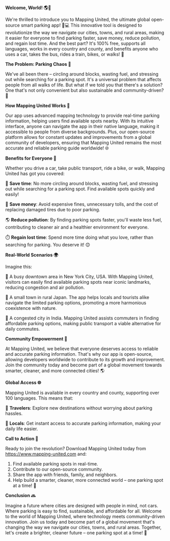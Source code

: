 **Welcome, World! 🌎👋**

We're thrilled to introduce you to Mapping United, the ultimate global open-source smart parking app! 🚗💻 This innovative tool is designed to revolutionize the way we navigate our cities, towns, and rural areas, making it easier for everyone to find parking faster, save money, reduce pollution, and regain lost time. And the best part? It's 100% free, supports all languages, works in every country and county, and benefits anyone who uses a car, takes the bus, rides a train, bikes, or walks! 🌟

**The Problem: Parking Chaos 🚫**

We've all been there – circling around blocks, wasting fuel, and stressing out while searching for a parking spot. It's a universal problem that affects people from all walks of life. But what if we told you that there's a solution? One that's not only convenient but also sustainable and community-driven? 🌱

**How Mapping United Works 🤝**

Our app uses advanced mapping technology to provide real-time parking information, helping users find available spots nearby. With its intuitive interface, anyone can navigate the app in their native language, making it accessible to people from diverse backgrounds. Plus, our open-source platform allows for constant updates and improvements from a global community of developers, ensuring that Mapping United remains the most accurate and reliable parking guide worldwide! 🌐

**Benefits for Everyone 🎉**

Whether you drive a car, take public transport, ride a bike, or walk, Mapping United has got you covered:

🚗 **Save time**: No more circling around blocks, wasting fuel, and stressing out while searching for a parking spot. Find available spots quickly and easily!

💸 **Save money**: Avoid expensive fines, unnecessary tolls, and the cost of replacing damaged tires due to poor parking.

🌎 **Reduce pollution**: By finding parking spots faster, you'll waste less fuel, contributing to cleaner air and a healthier environment for everyone.

⏱️ **Regain lost time**: Spend more time doing what you love, rather than searching for parking. You deserve it! 😊

**Real-World Scenarios 🌍**

Imagine this:

📍 A busy downtown area in New York City, USA. With Mapping United, visitors can easily find available parking spots near iconic landmarks, reducing congestion and air pollution.

📍 A small town in rural Japan. The app helps locals and tourists alike navigate the limited parking options, promoting a more harmonious coexistence with nature.

📍 A congested city in India. Mapping United assists commuters in finding affordable parking options, making public transport a viable alternative for daily commutes.

**Community Empowerment 🌟**

At Mapping United, we believe that everyone deserves access to reliable and accurate parking information. That's why our app is open-source, allowing developers worldwide to contribute to its growth and improvement. Join the community today and become part of a global movement towards smarter, cleaner, and more connected cities! 🌎

**Global Access 🌐**

Mapping United is available in every country and county, supporting over 100 languages. This means that:

📱 **Travelers**: Explore new destinations without worrying about parking hassles.

👥 **Locals**: Get instant access to accurate parking information, making your daily life easier.

**Call to Action 🚀**

Ready to join the revolution? Download Mapping United today from https://www.mapping-united.com and:

1. Find available parking spots in real-time.
2. Contribute to our open-source community.
3. Share the app with friends, family, and neighbors.
4. Help build a smarter, cleaner, more connected world – one parking spot at a time! 🌟

**Conclusion 🔜**

Imagine a future where cities are designed with people in mind, not cars. Where parking is easy to find, sustainable, and affordable for all. Welcome to the world of Mapping United, where technology meets community-driven innovation. Join us today and become part of a global movement that's changing the way we navigate our cities, towns, and rural areas. Together, let's create a brighter, cleaner future – one parking spot at a time! 🌟